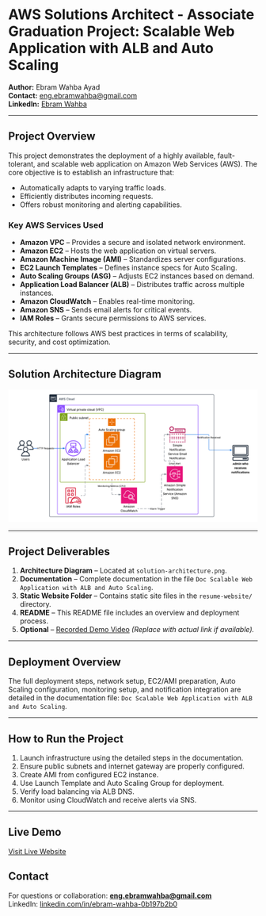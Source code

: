 # AWS Solutions Architect - Associate Graduation Project: Scalable Web Application with ALB and Auto Scaling

**Author:** Ebram Wahba Ayad  
**Contact:** eng.ebramwahba@gmail.com  
**LinkedIn:** [Ebram Wahba](https://www.linkedin.com/in/ebram-wahba-0b197b2b0)

---

##  Project Overview

This project demonstrates the deployment of a highly available, fault-tolerant, and scalable web application on Amazon Web Services (AWS). The core objective is to establish an infrastructure that:

- Automatically adapts to varying traffic loads.
- Efficiently distributes incoming requests.
- Offers robust monitoring and alerting capabilities.

###  Key AWS Services Used

- **Amazon VPC** – Provides a secure and isolated network environment.
- **Amazon EC2** – Hosts the web application on virtual servers.
- **Amazon Machine Image (AMI)** – Standardizes server configurations.
- **EC2 Launch Templates** – Defines instance specs for Auto Scaling.
- **Auto Scaling Groups (ASG)** – Adjusts EC2 instances based on demand.
- **Application Load Balancer (ALB)** – Distributes traffic across multiple instances.
- **Amazon CloudWatch** – Enables real-time monitoring.
- **Amazon SNS** – Sends email alerts for critical events.
- **IAM Roles** – Grants secure permissions to AWS services.

This architecture follows AWS best practices in terms of scalability, security, and cost optimization.

---

##  Solution Architecture Diagram

![Solution Architecture](solution-architecture.png)

---

##  Project Deliverables

1. **Architecture Diagram** – Located at `solution-architecture.png`.
2. **Documentation** – Complete documentation in the file `Doc Scalable Web Application with ALB and Auto Scaling`.
3. **Static Website Folder** – Contains static site files in the `resume-website/` directory.
4. **README** – This README file includes an overview and deployment process.
5. **Optional** – [Recorded Demo Video](#) *(Replace with actual link if available).*

---

##  Deployment Overview

The full deployment steps, network setup, EC2/AMI preparation, Auto Scaling configuration, monitoring setup, and notification integration are detailed in the documentation file: `Doc Scalable Web Application with ALB and Auto Scaling`.

---

##  How to Run the Project

1. Launch infrastructure using the detailed steps in the documentation.
2. Ensure public subnets and internet gateway are properly configured.
3. Create AMI from configured EC2 instance.
4. Use Launch Template and Auto Scaling Group for deployment.
5. Verify load balancing via ALB DNS.
6. Monitor using CloudWatch and receive alerts via SNS.

---

##  Live Demo 
[Visit Live Website](https://youtu.be/lGM-9IeOVa8?si=WbpjxPRtq6hG11Vl)

##  Contact

For questions or collaboration: **eng.ebramwahba@gmail.com**  
LinkedIn: [linkedin.com/in/ebram-wahba-0b197b2b0](https://www.linkedin.com/in/ebram-wahba-0b197b2b0)